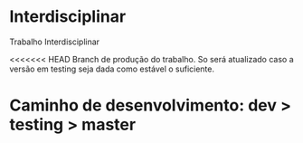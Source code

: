 # Interdisciplinar

Trabalho Interdisciplinar

<<<<<<< HEAD
Branch de produção do trabalho. So será atualizado caso a versão em testing seja dada como estável o suficiente.

Caminho de desenvolvimento: dev > testing > master
=======
